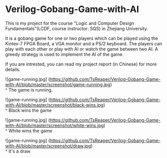 # Verilog-Gobang-Game-with-AI
This is my project for the course "Logic and Computer Design Fundamentals"(LCDF, course instructor: SQS) in Zhejiang University.

It is a gobang game for one or two players which can be played using the Kintex-7 FPGA Board, a VGA monitor and a PS/2 keyboard. The players can play with each other or play with AI or watch the game between two AI. A greedy strategy is used to implement the AI of the game.

If you are intrested, you can read my project report (in Chinese) for more details.

![game-running.jpg] (https://github.com/TsReaper/Verilog-Gobang-Game-with-AI/blob/master/screenshot/game-running.jpg)  
^ The game is running.

![game-running.jpg] (https://github.com/TsReaper/Verilog-Gobang-Game-with-AI/blob/master/screenshot/black-wins.jpg)  
^ Black wins the game

![game-running.jpg] (https://github.com/TsReaper/Verilog-Gobang-Game-with-AI/blob/master/screenshot/white-wins.jpg)  
^ White wins the game

![game-running.jpg] (https://github.com/TsReaper/Verilog-Gobang-Game-with-AI/blob/master/screenshot/draw.jpg)  
^ It's a draw
